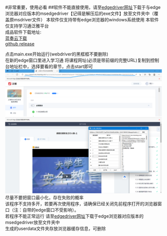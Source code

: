#非常重要，使用必看
##软件不能直接使用，请至[edgedriver网址](https://msedgewebdriverstorage.z22.web.core.windows.net)下载于与edge浏览器对应版本的msedgedriver【记得是解压后的exe文件】放至文件夹中（覆盖原msdriver文件） 
本软件仅支持带有edge浏览器的windows系统使用 
本软件仅支持学习通泛雅平台  
成品软件下载地址:  
[蓝奏云下载](https://xunbu.lanzoul.com/iJJRl076pw2d)  
[github release](https://github.com/xunbu/xuexitong_fanya/releases)  
  
点击main.exe开始运行(webdriver的黑框框不要删除)  
在新的edge窗口里进入学习通
将课程网址(必须是带前缀的完整URL)复制到控制台地址栏中，选择要看的章节，点击start即可  
![](photoexample/kecheng.png)
![](photoexample/kongzhitai.png)
尽量不要把窗口最小化，存在失败的概率  
该程序不支持多开，若要再次使用程序，请确保已经关闭先前程序打开的浏览器窗口（注：自带的edge窗口不受影响）。  
若程序不能正常运行 请至[edgedriver网址](https://msedgewebdriverstorage.z22.web.core.windows.net)下载于edge浏览器对应版本的msedgedriver放至文件夹中  
生成的userdata文件夹存放浏览器缓存信息，可删除
